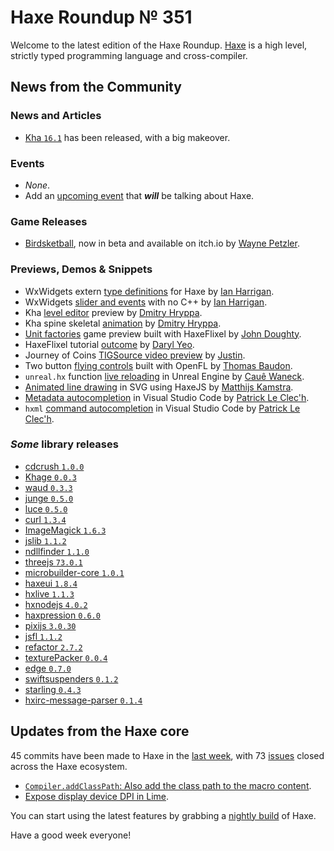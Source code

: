 [_template]: ../templates/roundup.html
[date]: / "2016-01-12 13:58:00"
[modified]: / "2015-01-12 13:58:00"
[published]: / "2015-01-12 13:58:00"
[“”]: a ""
# Haxe Roundup № 351

Welcome to the latest edition of the Haxe Roundup. [Haxe]
is a high level, strictly typed programming language and cross-compiler.
	
## News from the Community

### News and Articles

- [Kha `16.1`][l1] has been released, with a big makeover.

### Events

- _None_.
- Add an [upcoming event][l15] that _**will**_ be talking about Haxe.

### Game Releases

- [Birdsketball][l14], now in beta and available on itch.io by [Wayne Petzler][tw10].

### Previews, Demos & Snippets

- WxWidgets extern [type definitions][l2] for Haxe by [Ian Harrigan][tw1].
- WxWidgets [slider and events][l4] with no C++ by [Ian Harrigan][tw1].
- Kha [level editor][l3] preview by [Dmitry Hryppa][tw2].
- Kha spine skeletal [animation][l7] by [Dmitry Hryppa][tw2].
- [Unit factories][l5] game preview built with HaxeFlixel by [John Doughty][tw3].
- HaxeFlixel tutorial [outcome][l13] by [Daryl Yeo][tw9].
- Journey of Coins [TIGSource video preview][l6] by [Justin][tw4].
- Two button [flying controls][l8] built with OpenFL by [Thomas Baudon][tw5].
- `unreal.hx` function [live reloading][l9] in Unreal Engine by [Cauê Waneck][tw6].
- [Animated line drawing][l10] in SVG using HaxeJS by [Matthijs Kamstra][tw7].
- [Metadata autocompletion][l11] in Visual Studio Code by [Patrick Le Clec'h][tw8].
- `hxml` [command autocompletion][l12] in Visual Studio Code by [Patrick Le Clec'h][tw8].

### _Some_ library releases

- [cdcrush `1.0.0`](https://www.npmjs.com/package/cdcrush "CDCrush on NPM")
- [Khage `0.0.3`](http://lib.haxe.org/p/khage "Khage on HaxeLib")
- [waud `0.3.3`](http://lib.haxe.org/p/waud "waud on HaxeLib")
- [junge `0.5.0`](http://lib.haxe.org/p/junge "junge on HaxeLib")
- [luce `0.5.0`](http://lib.haxe.org/p/luce "luce on HaxeLib")
- [curl `1.3.4`](http://lib.haxe.org/p/curl "curl on HaxeLib")
- [ImageMagick `1.6.3`](http://lib.haxe.org/p/ImageMagick "ImageMagick on HaxeLib")
- [jslib `1.1.2`](http://lib.haxe.org/p/jslibs "jslibs on HaxeLib")
- [ndllfinder `1.1.0`](http://lib.haxe.org/p/ndllfinder "ndllfinder on HaxeLib")
- [threejs `73.0.1`](http://lib.haxe.org/p/threejs "threejs on HaxeLib")
- [microbuilder-core `1.0.1`](http://lib.haxe.org/p/microbuilder-core "microbuilder-core on HaxeLib")
- [haxeui `1.8.4`](http://lib.haxe.org/p/haxeui "haxeui on HaxeLib")
- [hxlive `1.1.3`](http://lib.haxe.org/p/hxlive "hxlive on HaxeLib")
- [hxnodejs `4.0.2`](http://lib.haxe.org/p/hxnodejs "hxnodejs on HaxeLib")
- [haxpression `0.6.0`](http://lib.haxe.org/p/haxpression "haxpression on HaxeLib")
- [pixijs `3.0.30`](http://lib.haxe.org/p/pixijs "pixijs on HaxeLib")
- [jsfl `1.1.2`](http://lib.haxe.org/p/jsfl "jsfl on HaxeLib")
- [refactor `2.7.2`](http://lib.haxe.org/p/refactor "refactor on HaxeLib")
- [texturePacker `0.0.4`](http://lib.haxe.org/p/texturePacker "texturePacker on HaxeLib")
- [edge `0.7.0`](http://lib.haxe.org/p/edge "edge on HaxeLib")
- [swiftsuspenders `0.1.2`](http://lib.haxe.org/p/swiftsuspenders "swiftsuspenders on HaxeLib")
- [starling `0.4.3`](http://lib.haxe.org/p/starling "starling on HaxeLib")
- [hxirc-message-parser `0.1.4`](http://lib.haxe.org/p/hxirc-message-parser "hxirc-message-parser on HaxeLib")

## Updates from the Haxe core

45 commits have been made to Haxe in the [last week], with 
73 [issues] closed across the Haxe ecosystem.

- [`Compiler.addClassPath`: Also add the class path to the macro content](https://github.com/HaxeFoundation/haxe/pull/4780).
- [Expose display device DPI in Lime](https://github.com/openfl/lime/pull/669).
	
You can start using the latest features by grabbing a [nightly build] of Haxe.

Have a good week everyone!

[Haxe]: http://haxe.org/?utm_source=haxe.io "Haxe.org"
[nightly build]: http://build.haxe.org "Nightly Haxe Build"
[last week]: https://github.com/issues?utf8=%E2%9C%93&q=closed%3A2016-01-11..2016-01-18+org%3Ahaxefoundation+is%3Aclosed+ "Haxe Compiler commits from the last week"
[issues]: https://github.com/issues?utf8=%E2%9C%93&q=org%3Ahaxefoundation+org%3Aopenfl+org%3Asnowkit+org%3AKTXSoftware+org%3Ahaxeflixel+org%3Ahaxepunk+org%3Anmehost+is%3Aclosed+closed%3A2016-01-11..2016-01-18+ "Commits closed across the Haxe ecosystem"

[tw10]: https://twitter.com/WaynePetzler "@WaynePetzler"
[tw9]: https://twitter.com/Doppp "@Doppp"
[tw8]: https://twitter.com/pleclech "@pleclech"
[tw7]: https://twitter.com/MatthijsKamstra "@MatthijsKamstra"
[tw6]: https://twitter.com/cwaneck "@cwaneck"
[tw5]: https://twitter.com/thomas_baudon "@thomas_baudon"
[tw4]: https://twitter.com/JuiceBoos "@JuiceBoos"
[tw3]: https://twitter.com/JohnDoughty6 "@JohnDoughty6"
[tw2]: https://twitter.com/dmitryhryppa "@dmitryhryppa"
[tw1]: https://twitter.com/IanHarrigan1982 "@IanHarrigan1982"
	
[l15]: https://github.com/skial/haxe.io/labels/events "Add an upcoming event talking about Haxe"
[l14]: https://twitter.com/WaynePetzler/status/688511090960011266 "Birdsketball now in beta!"
[l13]: https://twitter.com/Doppp/status/688044487243857923 "HaxeFlixel tutorial outcome"
[l12]: https://twitter.com/pleclech/status/688133699959836673 "Hxml command autocompletion in Visual Studio Code"
[l11]: https://twitter.com/pleclech/status/688021680556474368 "Haxe metadata autocompletion in Visual Studio Code"
[l10]: https://twitter.com/MatthijsKamstra/status/687773751870668800 "Animated line drawing in SVG using HaxeJS"
[l9]: https://twitter.com/cwaneck/status/687425030779736065 "Live Haxe function reloading in Unreal Engine"
[l8]: https://twitter.com/thomas_baudon/status/687074540913045504 "Two button flying controls built with OpenFL"
[l7]: https://twitter.com/dmitryhryppa/status/686929264910938113 "Kha spine skeletal animations"
[l6]: https://forums.tigsource.com/index.php?topic=52216.msg1211639#msg1211639 "Journey of Coins Video on TIGSource"
[l5]: https://twitter.com/JohnDoughty6/status/686688551304470529 "Unit factories built with HaxeFlixel"
[l4]: https://twitter.com/IanHarrigan1982/status/686638714139852808 "WxWidgets Slider and events without C++"
[l3]: https://twitter.com/dmitryhryppa/status/684864992374566912 "Kha Level Editor"
[l2]: https://twitter.com/IanHarrigan1982/status/686249042767142912 "WxWidgets for Haxe preview"
[l1]: http://kode.tech/kha-16-1/ "Kha 16.1 has been released!"